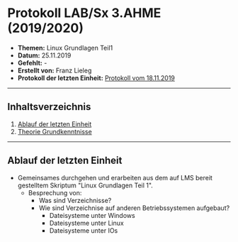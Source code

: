 # Protokoll LAB/Sx 3.AHME (2019/2020)

* **Themen:** Linux Grundlagen Teil1
* **Datum:** 25.11.2019
* **Gefehlt:** -
* **Erstellt von:** Franz Lieleg
* **Protokoll der letzten Einheit:** [Protokoll vom 18.11.2019](https://github.com/HTLMechatronics/m17-3ahme-la1-sx/blob/liefrm17/SxLab%20Protokolle/1.Lab_Protokoll_18.11.2019_liefrm17.md)
-------------------------------------------------------------------------------------------------------------------------------------------

## Inhaltsverzeichnis

1. [Ablauf der letzten Einheit](#ablauf-der-letzten-einheit)
1. [Theorie Grundkenntnisse](#theorie-grundkenntnisse)
  
  
  
-------------------------------------------------------------------------------------------------------------------------------------------
  
  ## Ablauf der letzten Einheit
  
* Gemeinsames durchgehen und erarbeiten aus dem auf LMS bereit gestelltem Skriptum "Linux Grundlagen Teil 1".
  * Besprechung von: 
     * Was sind Verzeichnisse?
     * Wie sind Verzeichnise auf anderen Betriebssystemen aufgebaut?
        * Dateisysteme unter Windows
        * Dateisysteme unter Linux
        * Dateisysteme unter IOs


 

